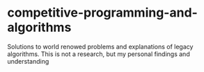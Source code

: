 # competitive-programming-and-algorithms
Solutions to world renowed problems and explanations of legacy algorithms. This is not a research, but my personal findings and understanding
